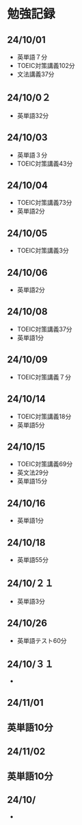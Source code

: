 # 勉強記録
## 24/10/01
- 英単語７分
- TOEIC対策講義102分
- 文法講義37分
## 24/10/0２
- 英単語32分
## 24/10/03
- 英単語３分
- TOEIC対策講義43分
## 24/10/04
- TOEIC対策講義73分
- 英単語2分
## 24/10/05
- TOEIC対策講義3分
## 24/10/06
- 英単語2分
## 24/10/08
- TOEIC対策講義37分
- 英単語1分
## 24/10/09
- TOEIC対策講義７分
## 24/10/14
- TOEIC対策講義18分
- 英単語5分
## 24/10/15
- TOEIC対策講義69分
- 英文法29分
- 英単語15分
## 24/10/16
- 英単語1分
## 24/10/18
- 英単語55分
## 24/10/２１
- 英単語3分
## 24/10/26
- 英単語テスト60分
## 24/10/３１

- 
## 24/11/01
英単語10分
- 
## 24/11/02
英単語10分
- 
## 24/10/
- 
